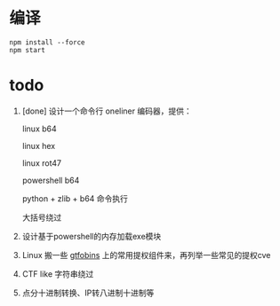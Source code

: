 # 编译

```
npm install --force
npm start
```

# todo

1. [done] 设计一个命令行 oneliner 编码器，提供：

    linux b64

    linux hex

    linux rot47

    powershell b64

    python + zlib + b64 命令执行

    大括号绕过

2. 设计基于powershell的内存加载exe模块

3. Linux 搬一些 [gtfobins](https://gtfobins.github.io/) 上的常用提权组件来，再列举一些常见的提权cve

4. CTF like 字符串绕过

5. 点分十进制转换、IP转八进制十进制等
